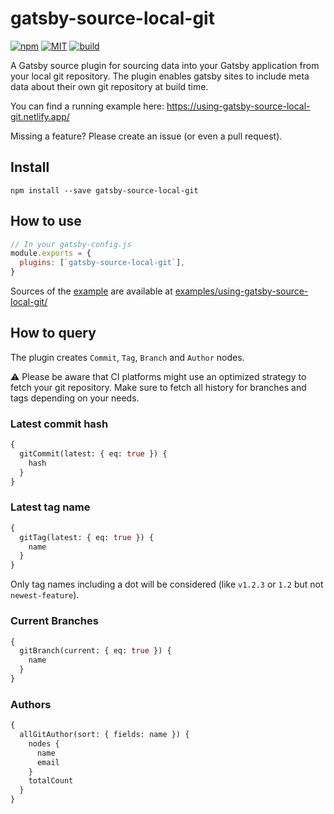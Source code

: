 # gatsby-source-local-git

[![npm](https://img.shields.io/npm/v/gatsby-source-local-git?style=for-the-badge&logo=npm)](https://www.npmjs.com/package/gatsby-source-local-git)
[![MIT](https://img.shields.io/github/license/pmudra/gatsby-source-local-git?style=for-the-badge)](https://github.com/PMudra/gatsby-source-local-git/blob/master/LICENSE)
[![build](https://img.shields.io/github/workflow/status/PMudra/gatsby-source-local-git/Node%20CI?logo=github&style=for-the-badge)](https://github.com/PMudra/gatsby-source-local-git/actions)

A Gatsby source plugin for sourcing data into your Gatsby application from your local git repository.
The plugin enables gatsby sites to include meta data about their own git repository at build time.

You can find a running example here: https://using-gatsby-source-local-git.netlify.app/

Missing a feature? Please create an issue (or even a pull request).

## Install

```shell
npm install --save gatsby-source-local-git
```

## How to use

```javascript
// In your gatsby-config.js
module.exports = {
  plugins: [`gatsby-source-local-git`],
}
```

Sources of the [example](https://using-gatsby-source-local-git.netlify.app/) are available at [examples/using-gatsby-source-local-git/](examples/using-gatsby-source-local-git/)

## How to query

The plugin creates `Commit`, `Tag`, `Branch` and `Author` nodes.

:warning: Please be aware that CI platforms might use an optimized strategy to fetch your git repository. Make sure to fetch all history for branches and tags depending on your needs.

### Latest commit hash

```graphql
{
  gitCommit(latest: { eq: true }) {
    hash
  }
}
```

### Latest tag name

```graphql
{
  gitTag(latest: { eq: true }) {
    name
  }
}
```

Only tag names including a dot will be considered (like `v1.2.3` or `1.2` but not `newest-feature`).

### Current Branches

```graphql
{
  gitBranch(current: { eq: true }) {
    name
  }
}
```

### Authors

```graphql
{
  allGitAuthor(sort: { fields: name }) {
    nodes {
      name
      email
    }
    totalCount
  }
}
```
